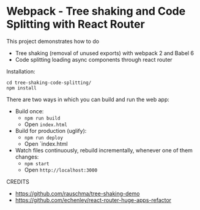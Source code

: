 # Webpack - Tree shaking and Code Splitting with React Router

This project demonstrates how to do 
- Tree shaking (removal of unused exports) with webpack 2 and Babel 6
- Code splitting loading async components through react router

Installation:

```
cd tree-shaking-code-splitting/
npm install
```

There are two ways in which you can build and run the web app:

* Build once:
    * `npm run build`
    * Open `index.html`
* Build for production (uglify):
    * `npm run deploy`
    * Open `index.html
* Watch files continuously, rebuild incrementally, whenever one of them changes:
    * `npm start`
    * Open `http://localhost:3000`


CREDITS
- https://github.com/rauschma/tree-shaking-demo
- https://github.com/echenley/react-router-huge-apps-refactor
